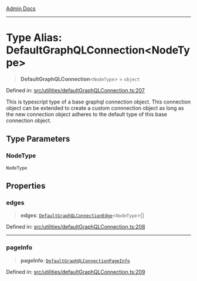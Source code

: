 [Admin Docs](/)

***

# Type Alias: DefaultGraphQLConnection\<NodeType\>

> **DefaultGraphQLConnection**\<`NodeType`\> = `object`

Defined in: [src/utilities/defaultGraphQLConnection.ts:207](https://github.com/gautam-divyanshu/talawa-api/blob/7e7d786bbd7356b22a3ba5029601eed88ff27201/src/utilities/defaultGraphQLConnection.ts#L207)

This is typescript type of a base graphql connection object. This connection object can be extended to create a custom connnection object as long as the new connection object adheres to the default type of this base connection object.

## Type Parameters

### NodeType

`NodeType`

## Properties

### edges

> **edges**: [`DefaultGraphQLConnectionEdge`](DefaultGraphQLConnectionEdge.md)\<`NodeType`\>[]

Defined in: [src/utilities/defaultGraphQLConnection.ts:208](https://github.com/gautam-divyanshu/talawa-api/blob/7e7d786bbd7356b22a3ba5029601eed88ff27201/src/utilities/defaultGraphQLConnection.ts#L208)

***

### pageInfo

> **pageInfo**: [`DefaultGraphQLConnectionPageInfo`](DefaultGraphQLConnectionPageInfo.md)

Defined in: [src/utilities/defaultGraphQLConnection.ts:209](https://github.com/gautam-divyanshu/talawa-api/blob/7e7d786bbd7356b22a3ba5029601eed88ff27201/src/utilities/defaultGraphQLConnection.ts#L209)
